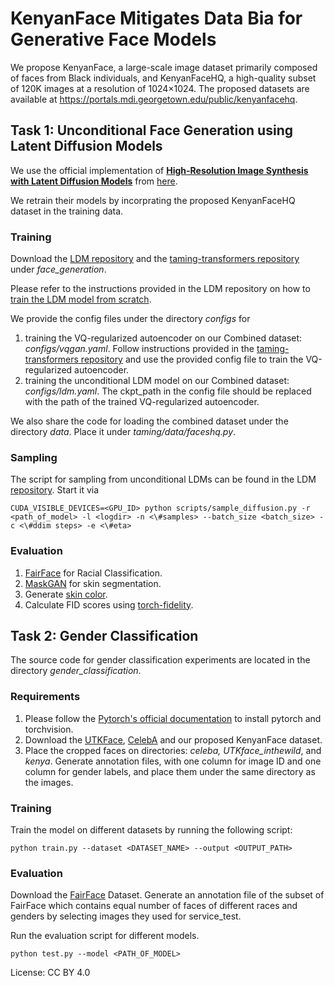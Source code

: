 # KenyanFace Mitigates Data Bia for Generative Face Models

We propose KenyanFace, a large-scale image dataset primarily composed of faces from Black individuals, and KenyanFaceHQ, a high-quality subset of 120K images at a resolution of 1024×1024. The proposed datasets are available at https://portals.mdi.georgetown.edu/public/kenyanfacehq.

## Task 1: Unconditional Face Generation using Latent Diffusion Models

We use the official implementation of [**High-Resolution Image Synthesis with Latent Diffusion Models**](https://arxiv.org/abs/2112.10752) from [here](https://github.com/CompVis/latent-diffusion/tree/main). 

We retrain their models by incorprating the proposed KenyanFaceHQ dataset in the training data.


### Training

Download the [LDM repository](https://github.com/CompVis/latent-diffusion/tree/main) and the [taming-transformers repository](https://github.com/CompVis/taming-transformers) under *face_generation*.

Please refer to the instructions provided in the LDM repository on how to [train the LDM model from scratch](https://github.com/CompVis/latent-diffusion/tree/main?tab=readme-ov-file#train-your-own-ldms). 

We provide the config files under the directory *configs* for 
1. training the VQ-regularized autoencoder on our Combined dataset: *configs/vqgan.yaml*. Follow instructions provided in the [taming-transformers repository](https://github.com/CompVis/taming-transformers) and use the provided config file to train the VQ-regularized autoencoder. 
2. training the unconditional LDM model on our Combined dataset: *configs/ldm.yaml*. The ckpt_path in the config file should be replaced with the path of the trained VQ-regularized autoencoder.

We also share the code for loading the combined dataset under the directory *data*. Place it under *taming/data/faceshq.py*.

### Sampling

The script for sampling from unconditional LDMs can be found in the LDM [repository](https://github.com/CompVis/latent-diffusion/blob/main/scripts/sample_diffusion.py). Start it via

```shell script
CUDA_VISIBLE_DEVICES=<GPU_ID> python scripts/sample_diffusion.py -r <path_of_model> -l <logdir> -n <\#samples> --batch_size <batch_size> -c <\#ddim steps> -e <\#eta> 
```

### Evaluation

1. [FairFace](https://github.com/dchen236/FairFace) for Racial Classification.
2. [MaskGAN](https://github.com/switchablenorms/CelebAMask-HQ) for skin segmentation.
3. Generate [skin color](https://github.com/SonyResearch/apparent_skincolor).
4. Calculate FID scores using [torch-fidelity](https://github.com/toshas/torch-fidelity).

## Task 2: Gender Classification

The source code for gender classification experiments are located in the directory *gender_classification*.

### Requirements

   1. Please follow the [Pytorch's official documentation](https://pytorch.org/get-started/locally/) to install pytorch and torchvision.
   2. Download the [UTKFace](https://susanqq.github.io/UTKFace/), [CelebA](https://mmlab.ie.cuhk.edu.hk/projects/CelebA.html) and our proposed KenyanFace dataset.
   3. Place the cropped faces on directories: *celeba, UTKface_inthewild*, and *kenya*. Generate annotation files, with one column for image ID and one column for gender labels, and place them under the same directory as the images.

### Training
Train the model on different datasets by running the following script:

```
python train.py --dataset <DATASET_NAME> --output <OUTPUT_PATH>
```

### Evaluation

Download the [FairFace](https://github.com/joojs/fairface?tab=readme-ov-file) Dataset. Generate an annotation file of the subset of FairFace which contains equal number of faces of different races and genders by selecting images they used for service_test.

Run the evaluation script for different models.
```
python test.py --model <PATH_OF_MODEL>
```


License: CC BY 4.0
